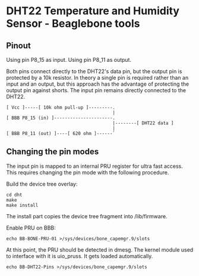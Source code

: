 DHT22 Temperature and Humidity Sensor - Beaglebone tools
========================================================

Pinout
------

Using pin P8_15 as input.
Using pin P8_11 as output.

Both pins connect directly to the DHT22's data pin, but the output pin is protected by a 10k resistor. In theory a single pin is required rather than an input and an output, but this approach has the advantage of protecting the output pin against shorts. The input pin remains directly connected to the DHT22.

```
[ Vcc ]-----[ 10k ohm pull-up ]---------.
                                        |
[ BBB P8_15 (in) ]----------------------.
                                        |--------[ DHT22 data ]
                                        |
[ BBB P8_11 (out) ]----[ 620 ohm ]------`
```

Changing the pin modes
----------------------

The input pin is mapped to an internal PRU register for ultra fast access. This requires changing the pin mode with the following procedure.

Build the device tree overlay:

```shell
cd dht
make
make install
```

The install part copies the device tree fragment into /lib/firmware.

Enable PRU on BBB:
```shell
echo BB-BONE-PRU-01 >/sys/devices/bone_capemgr.9/slots
```

At this point, the PRU should be detected in dmesg. The kernel module used to interface with it is uio_pruss. It gets loaded automatically.

```shell
echo BB-DHT22-Pins >/sys/devices/bone_capemgr.9/slots
```
